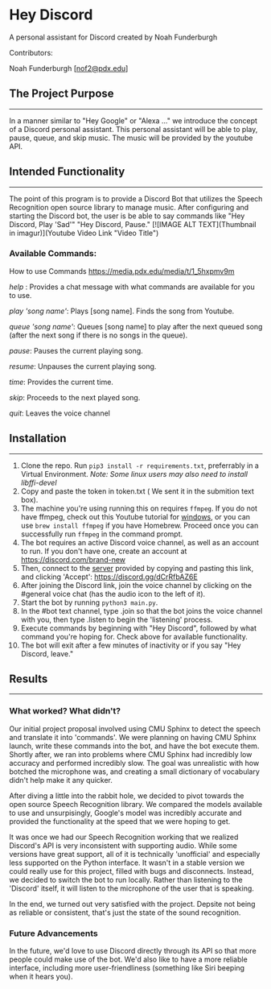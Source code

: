# Hey Discord
A personal assistant for Discord created by Noah Funderburgh 

Contributors: 

Noah Funderburgh [nof2@pdx.edu]

## The Project Purpose
---
In a manner similar to "Hey Google" or "Alexa …" we introduce the concept of a Discord personal assistant.
This personal assistant will be able to play, pause, queue, and skip music.
The music will be provided by the youtube API.

## Intended Functionality
---
The point of this program is to provide a Discord Bot that utilizes the Speech Recognition open source library to manage music. 
After configuring and starting the Discord bot, the user is be able to say commands like 
"Hey Discord, Play 'Sad'"
"Hey Discord, Pause."
[![IMAGE ALT TEXT](Thumbnail in imagur)](Youtube Video Link "Video Title")

### Available Commands:
How to use Commands https://media.pdx.edu/media/t/1_5hxpmv9m

*help* : Provides a chat message with what commands are available for you to use.

*play 'song name'*: Plays [song name]. Finds the song from Youtube.

*queue 'song name'*: Queues [song name] to play after the next queued song (after the next song if there is no songs in the queue). 

*pause*: Pauses the current playing song.

*resume*: Unpauses the current playing song.

*time*: Provides the current time.

*skip*: Proceeds to the next played song.

*quit*: Leaves the voice channel

## Installation
---
1. Clone the repo. Run `pip3 install -r requirements.txt`, preferrably in a Virtual Environment. *Note: Some linux users may also need to install libffi-devel*
2. Copy and paste the token in token.txt ( We sent it in the submition text box).
3. The machine you're using running this on requires `ffmpeg`. If you do not have ffmpeg, check out this Youtube tutorial for [windows](https://www.youtube.com/watch?v=r1AtmY-RMyQ), or you can use `brew install ffmpeg` if you have Homebrew. Proceed once you can successfully run `ffmpeg` in the command prompt.
4. The bot requires an active Discord voice channel, as well as an account to run. If you don't have one, create an account at https://discord.com/brand-new
5. Then, connect to the [server](https://discord.gg/dCrRfbAZ6E ) provided by copying and pasting this link, and clicking 'Accept': https://discord.gg/dCrRfbAZ6E 
6. After joining the Discord link, join the voice channel by clicking on the #general voice chat (has the audio icon to the left of it).
7. Start the bot by running `python3 main.py`. 
8. In the #bot text channel, type .join so that the bot joins the voice channel with you, then type .listen to begin the 'listening' process.
9. Execute commands by beginning with "Hey Discord", followed by what command you're hoping for. Check above for available functionality.
10. The bot will exit after a few minutes of inactivity or if you say "Hey Discord, leave."

## Results
---
### What worked? What didn't? 
Our initial project proposal involved using CMU Sphinx to detect the speech and translate it into 'commands'. We were planning on having CMU Sphinx launch, write these commands into the bot, and have the bot execute them. Shortly after, we ran into problems where CMU Sphinx had incredibly low accuracy and performed incredibly slow. The goal was unrealistic with how botched the microphone was, and creating a small dictionary of vocabulary didn't help make it any quicker. 

After diving a little into the rabbit hole, we decided to pivot towards the open source Speech Recognition library. We compared the models available to use and unsurpisingly, Google's model was incredibly accurate and provided the functionality at the speed that we were hoping to get.

It was once we had our Speech Recognition working that we realized Discord's API is very inconsistent with supporting audio. While some versions have great support, all of it is technically 'unofficial' and especially less supported on the Python interface. It wasn't in a stable version we could really use for this project, filled with bugs and disconnects. Instead, we decided to switch the bot to run locally. Rather than listening to the 'Discord' itself, it will listen to the microphone of the user that is speaking. 

In the end, we turned out very satisfied with the project. Depsite not being as reliable or consistent, that's just the state of the sound recognition. 

### Future Advancements
In the future, we'd love to use Discord directly through its API so that more people could make use of the bot. We'd also like to have a more reliable interface, including more user-friendliness (something like Siri beeping when it hears you).
